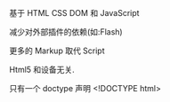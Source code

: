 
基于 HTML CSS DOM 和 JavaScript

减少对外部插件的依赖(如:Flash)

更多的 Markup 取代 Script

Html5 和设备无关.





只有一个 doctype 声明
\<!DOCTYPE html\>